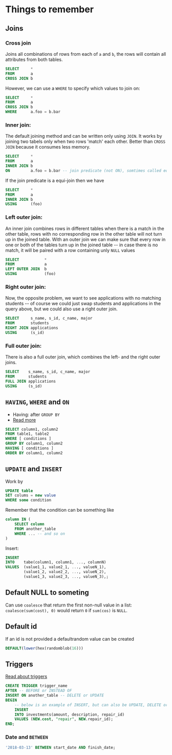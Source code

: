 # Things to remember

## Joins

### Cross join
Joins all combinations of rows from each of `a` and `b`, the rows will contain all attributes from both tables.

```sql
SELECT     * 
FROM       a
CROSS JOIN b
```

However, we can use a `WHERE` to specify which values to join on:
```sql
SELECT     * 
FROM       a
CROSS JOIN b
WHERE      a.foo = b.bar
```

### Inner join: 
The default joining method and can be written only using `JOIN`. 
It works by joining two tabels only when two rows 'match' each other. 
Better than `CROSS JOIN` because it consumes less memory.

```sql
SELECT     * 
FROM       a
INNER JOIN b
ON         a.foo = b.bar -- join predicate (not ON), somtimes called equi-join
```

If the join predicate is a equi-join then we have
```sql
SELECT     * 
FROM       a
INNER JOIN b
USING      (foo)
```

### Left outer join: 
An inner join combines rows in different tables when there is a match in the other table, rows with no corresponding row in the other table will not turn up in the joined table.
With an outer join we can make sure that every row in one or both of the tables turn up in the joined table -- in case there is no match, it will be paired with a row containing unly `NULL` values

```sql
SELECT           *
FROM             a
LEFT OUTER JOIN  b
USING            (foo)
```

### Right outer join: 
Now, the opposite problem, we want to see applications with no matching students -- of course we could just swap students and applications in the query above, but we could also use a right outer join.

```sql
SELECT     s_name, s_id, c_name, major
FROM       students
RIGHT JOIN applications 
USING      (s_id)
```

### Full outer join: 
There is also a full outer join, which combines the left- and the right outer joins.

```sql
SELECT    s_name, s_id, c_name, major
FROM      students
FULL JOIN applications 
USING     (s_id)
```

## `HAVING`, `WHERE` and `ON` 
- Having: after `GROUP BY`
- [Read more](https://www.tutorialspoint.com/difference-between-where-and-having-clause-in-sql)
```sql
SELECT column1, column2
FROM table1, table2
WHERE [ conditions ]
GROUP BY column1, column2
HAVING [ conditions ]
ORDER BY column1, column2
```


## `UPDATE` and `INSERT`
Work by
```sql
UPDATE table 
SET colums = new value 
WHERE some condition
```

Remember that the condition can be something like 
```sql
column IN (
    SELECT column
    FROM another_table
    WHERE ... -- and so on
)
```

Insert:
```sql
INSERT
INTO    tabe(column1, column1, ..., columnN)
VALUES  (value1_1, value2_1, ..., valueN_1),
        (value1_2, value2_2, ..., valueN_2),
        (value1_3, value2_3, ..., valueN_3),;
```

## Default NULL to someting
Can use `coalesce` that return the first non-null value in a list: 
`coalesce(sum(cost), 0)` would return `0` if `sum(cos)` is `NULL`.

## Default id
If an id is not provided a defaultrandom value can be created
```sql
DEFAULT(lower(hex(randomblob(16)))
```

## Triggers
[Read about triggers](https://www.sqlite.org/lang_createtrigger.html)

```sql
CREATE TRIGGER trigger_name
AFTER -- BEFORE or INSTEAD OF 
INSERT ON another_table -- DELETE or UPDATE
BEGIN 
    -- below is an example of INSERT, but can also be UPDATE, DELETE or SELECT
    INSERT
    INTO investments(amount, description, repair_id)
    VALUES (NEW.cost, "repair", NEW.repair_id);
END;
```

### Date and `BETWEEN`
```sql
'2018-03-13' BETWEEN start_date AND finish_date;
```
